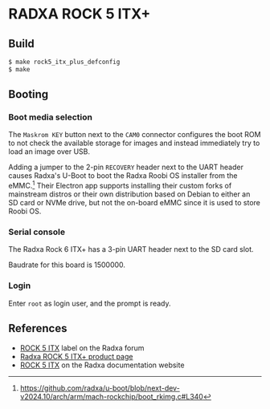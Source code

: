 # RADXA ROCK 5 ITX+

## Build

```bash
$ make rock5_itx_plus_defconfig
$ make
```

## Booting

### Boot media selection

The `Maskrom KEY` button next to the `CAM0` connector configures the boot ROM
to not check the available storage for images and instead immediately try to
load an image over USB.

Adding a jumper to the 2-pin `RECOVERY` header next to the UART header causes
Radxa's U-Boot to boot the Radxa Roobi OS installer from the eMMC.[^1] Their
Electron app supports installing their custom forks of mainstream distros or
their own distribution based on Debian to either an SD card or NVMe drive, but
not the on-board eMMC since it is used to store Roobi OS.

### Serial console

The Radxa Rock 6 ITX+ has a 3-pin UART header next to the SD card slot.

Baudrate for this board is 1500000.

### Login

Enter `root` as login user, and the prompt is ready.

## References

- [ROCK 5 ITX](https://forum.radxa.com/c/rock5/5itx) label on the Radxa forum
- [Radxa ROCK 5 ITX+ product page](https://radxa.com/products/rock5/5itxp)
- [ROCK 5 ITX](https://docs.radxa.com/en/rock5/rock5itx) on the Radxa documentation website

[^1]: https://github.com/radxa/u-boot/blob/next-dev-v2024.10/arch/arm/mach-rockchip/boot_rkimg.c#L340
